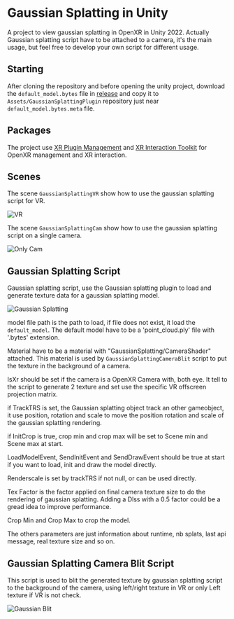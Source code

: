 # Gaussian Splatting in Unity

A project to view gaussian splatting in OpenXR in Unity 2022. Actually Gaussian splatting script have to be attached to a camera, it's the main usage, but feel free to develop your own script for different usage.

## Starting

After cloning the repository and before opening the unity project, download the `default_model.bytes` file in [release](https://github.com/clarte53/GaussianSplattingVRViewerUnity/releases) and copy it to `Assets/GaussianSplattingPlugin` repository just near `default_model.bytes.meta` file.

## Packages
The project use [XR Plugin Management](https://docs.unity3d.com/Packages/com.unity.xr.management@4.4/manual/index.html) and [XR Interaction Toolkit](https://docs.unity3d.com/Packages/com.unity.xr.interaction.toolkit@2.5/manual/index.html) for OpenXR management and XR interaction.

## Scenes
The scene `GaussianSplattingVR` show how to use the gaussian splatting script for VR.

![VR](vr.png)

The scene `GaussianSplattingCam` show how to use the gaussian splatting script on a single camera.

![Only Cam](cam.png)

## Gaussian Splatting Script
Gaussian splatting script, use the Gaussian splatting plugin to load and generate texture data for a gaussian splatting model.

![Gaussian Splatting](gaussian_script.png)

model file path is the path to load, if file does not exist, it load the `default_model`. The default model have to be a 'point_cloud.ply' file with '.bytes' extension.

Material have to be a material with "GaussianSplatting/CameraShader" attached. This material is used by `GaussianSplattingCameraBlit` script to put the texture in the background of a camera.

IsXr should be set if the camera is a OpenXR Camera with, both eye. It tell to the script to generate 2 texture and set use the specific VR offscreen projection matrix.

if TrackTRS is set, the Gaussian splatting object track an other gameobject, it use position, rotation and scale to move the position rotation and scale of the gaussian splatting rendering.

if InitCrop is true, crop min and crop max will be set to Scene min and Scene max at start.

LoadModelEvent, SendInitEvent and SendDrawEvent should be true at start if you want to load, init and draw the model directly.

Renderscale is set by trackTRS if not null, or can be used directly.

Tex Factor is the factor applied on final camera texture size to do the rendering of gaussian splatting. Adding a Dlss with a 0.5 factor could be a gread idea to improve performance.

Crop Min and Crop Max to crop the model.

The others parameters are just information about runtime, nb splats, last api message, real texture size and so on.

## Gaussian Splatting Camera Blit Script

This script is used to blit the generated texture by gaussian splatting script to the background of the camera, using left/right texture in VR or only Left texture if VR is not check.

![Gaussian Blit](gaussian_blit.png)
